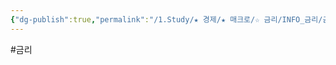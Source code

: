 ```yaml
---
{"dg-publish":true,"permalink":"/1.Study/★ 경제/★ 매크로/☆ 금리/INFO_금리/금리동결/","created":"2024-11-20T21:02:27.220+09:00","updated":"2025-06-03T20:07:19.776+09:00"}
---
```


#금리